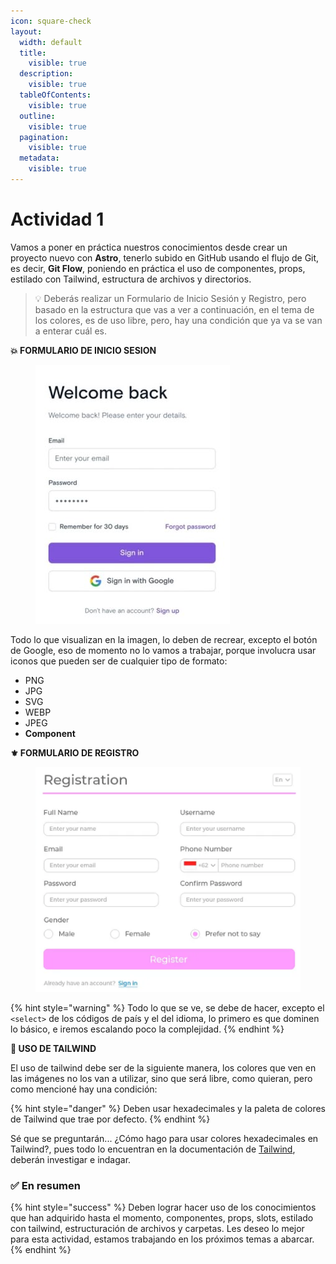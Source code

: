```yaml
---
icon: square-check
layout:
  width: default
  title:
    visible: true
  description:
    visible: true
  tableOfContents:
    visible: true
  outline:
    visible: true
  pagination:
    visible: true
  metadata:
    visible: true
---
```


# Actividad 1

Vamos a poner en práctica nuestros conocimientos desde crear un proyecto nuevo con **Astro**, tenerlo subido en GitHub usando el flujo de Git, es decir, **Git Flow**, poniendo en práctica el uso de componentes, props, estilado con Tailwind, estructura de archivos y directorios.

> 💡 Deberás realizar un Formulario de Inicio Sesión y Registro, pero basado en la estructura que vas a ver a continuación, en el tema de los colores, es de uso libre, pero, hay una condición que ya va se van a enterar cuál es.

**💥 FORMULARIO DE INICIO SESION**

<figure><img src="../.gitbook/assets/Captura de pantalla 2025-08-09 134559.png" alt="workspace"><figcaption></figcaption></figure>

Todo lo que visualizan en la imagen, lo deben de recrear, excepto el botón de Google, eso de momento no lo vamos a trabajar, porque involucra usar iconos que pueden ser de cualquier tipo de formato:

* PNG
* JPG
* SVG
* WEBP
* JPEG
* **Component**

**⚜️ FORMULARIO DE REGISTRO**

<figure><img src="../.gitbook/assets/Captura de pantalla 2025-08-09 135024.png" alt=""><figcaption></figcaption></figure>

{% hint style="warning" %}
Todo lo que se ve, se debe de hacer, excepto el `<select>` de los códigos de país y el del idioma, lo primero es que dominen lo básico, e iremos escalando poco la complejidad.
{% endhint %}

**💠 USO DE TAILWIND**

El uso de tailwind debe ser de la siguiente manera, los colores que ven en las imágenes no los van a utilizar, sino que será libre, como quieran, pero como mencioné hay una condición:

{% hint style="danger" %}
Deben usar hexadecimales y la paleta de colores de Tailwind que trae por defecto.
{% endhint %}

Sé que se preguntarán... ¿Cómo hago para usar colores hexadecimales en Tailwind?, pues todo lo encuentran en la documentación de [Tailwind](https://tailwindcss.com/), deberán investigar e indagar.

### ✅ En resumen

{% hint style="success" %}
Deben lograr hacer uso de los conocimientos que han adquirido hasta el momento, componentes, props, slots, estilado con tailwind, estructuración de archivos y carpetas. Les deseo lo mejor para esta actividad, estamos trabajando en los próximos temas a abarcar.
{% endhint %}
